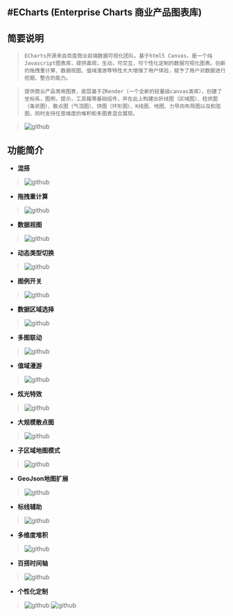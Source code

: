 #ECharts (Enterprise Charts 商业产品图表库)
--------------

简要说明
------
> `ECharts开源来自百度商业前端数据可视化团队，基于html5 Canvas，是一个纯Javascript图表库，提供直观，生动，可交互，可个性化定制的数据可视化图表。创新的拖拽重计算、数据视图、值域漫游等特性大大增强了用户体验，赋予了用户对数据进行挖掘、整合的能力。` 

> `提供商业产品常用图表，底层基于ZRender（一个全新的轻量级canvas类库），创建了坐标系，图例，提示，工具箱等基础组件，并在此上构建出折线图（区域图）、柱状图（条状图）、散点图（气泡图）、饼图（环形图）、K线图、地图、力导向布局图以及和弦图，同时支持任意维度的堆积和多图表混合展现。`

> ![github](http://static.oschina.net/uploads/img/201410/10134756_IFOl.png)


功能简介
------
* **混搭**

> ![github](http://static.oschina.net/uploads/img/201410/10134756_fXvC.jpg)

* **拖拽重计算**

> ![github](http://static.oschina.net/uploads/img/201307/10064815_nMan.gif)

* **数据视图**

> ![github](http://static.oschina.net/uploads/img/201307/10064824_wlqG.gif)

* **动态类型切换**

> ![github](http://static.oschina.net/uploads/img/201407/02173018_nKRc.gif)

* **图例开关**

> ![github](http://static.oschina.net/uploads/img/201307/10064835_DgXb.gif)

* **数据区域选择**

> ![github](http://static.oschina.net/uploads/img/201307/10064839_B4s5.gif)

* **多图联动**

> ![github](http://static.oschina.net/uploads/img/201407/02173019_ZciY.gif)

* **值域漫游**

> ![github](http://static.oschina.net/uploads/img/201307/10064850_mwtN.gif)

* **炫光特效**

> ![github](http://static.oschina.net/uploads/img/201410/10134756_tqqV.gif)

* **大规模散点图**

> ![github](http://static.oschina.net/uploads/img/201307/10064854_Lrgg.gif)

* **子区域地图模式**

> ![github](http://static.oschina.net/uploads/img/201403/30160800_MnV8.png)

* **GeoJson地图扩展**

> ![github](http://static.oschina.net/uploads/img/201403/30160800_2q2L.png)

* **标线辅助**

> ![github](http://static.oschina.net/uploads/img/201307/10064900_ymQu.gif)

* **多维度堆积**

> ![github](http://static.oschina.net/uploads/img/201308/01171254_nrK7.png)

* **百搭时间轴**

> ![github](http://static.oschina.net/uploads/img/201410/10134759_Ai9G.png)

* **个性化定制**

> ![github](http://static.oschina.net/uploads/img/201308/01171254_37BQ.jpg)
> ![github](http://static.oschina.net/uploads/img/201308/01171255_RePH.png)

